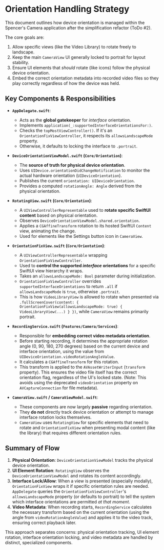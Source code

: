 # Orientation Handling Strategy

This document outlines how device orientation is managed within the Spencer's Camera application after the simplification refactor (ToDo #2).

The core goals are:
1.  Allow specific views (like the Video Library) to rotate freely to landscape.
2.  Keep the main `CameraView` UI generally locked to portrait for layout stability.
3.  Ensure UI elements that *should* rotate (like icons) follow the physical device orientation.
4.  Embed the correct orientation metadata into recorded video files so they play correctly regardless of how the device was held.

## Key Components & Responsibilities

*   **`AppDelegate.swift`**:
    *   Acts as the **global gatekeeper** for *interface* orientation.
    *   Implements `application(_:supportedInterfaceOrientationsFor:)`.
    *   Checks the `topMostViewController()`. If it's an `OrientationFixViewController`, it respects its `allowsLandscapeMode` property.
    *   Otherwise, it defaults to locking the interface to `.portrait`.

*   **`DeviceOrientationViewModel.swift` (`Core/Orientation`)**:
    *   The **source of truth for physical device orientation**.
    *   Uses `UIDevice.orientationDidChangeNotification` to monitor the actual hardware orientation (`UIDeviceOrientation`).
    *   Publishes the current `orientation: UIDeviceOrientation`.
    *   Provides a computed `rotationAngle: Angle` derived from the physical orientation.

*   **`RotatingView.swift` (`Core/Orientation`)**:
    *   A `UIViewControllerRepresentable` used to **rotate specific SwiftUI content** based on physical orientation.
    *   Observes `DeviceOrientationViewModel.shared.orientation`.
    *   Applies a `CGAffineTransform` rotation to its hosted SwiftUI `Content` view, animating the change.
    *   Used for elements like the Settings button icon in `CameraView`.

*   **`OrientationFixView.swift` (`Core/Orientation`)**:
    *   A `UIViewControllerRepresentable` wrapping `OrientationFixViewController`.
    *   Used to **control the supported *interface* orientations** for a specific SwiftUI view hierarchy it wraps.
    *   Takes an `allowsLandscapeMode: Bool` parameter during initialization.
    *   `OrientationFixViewController` overrides `supportedInterfaceOrientations` to return `.all` if `allowsLandscapeMode` is `true`, otherwise `.portrait`.
    *   This is how `VideoLibraryView` is allowed to rotate when presented via `.fullScreenCover(content: { OrientationFixView(allowsLandscapeMode: true) { VideoLibraryView(...) } })`, while `CameraView` remains primarily portrait.

*   **`RecordingService.swift` (`Features/Camera/Services`)**:
    *   Responsible for **embedding correct video metadata orientation**.
    *   Before starting recording, it determines the appropriate rotation angle (0, 90, 180, 270 degrees) based on the current device and interface orientation, using the value from `UIDeviceOrientation.videoRotationAngleValue`.
    *   It calculates a `CGAffineTransform` for this rotation.
    *   This transform is applied to the `AVAssetWriterInput` (`transform` property). This ensures the video file itself has the correct orientation flag, regardless of the UI's locked state. (Note: This avoids using the deprecated `videoOrientation` property on `AVCaptureConnection` for file metadata).

*   **`CameraView.swift` / `CameraViewModel.swift`**:
    *   These components are now largely **passive** regarding orientation.
    *   They **do not** directly track device orientation or attempt to manage interface rotation locks themselves.
    *   `CameraView` uses `RotatingView` for specific elements that need to rotate and `OrientationFixView` when presenting modal content (like the library) that requires different orientation rules.

## Summary of Flow

1.  **Physical Orientation**: `DeviceOrientationViewModel` tracks the physical device orientation.
2.  **UI Element Rotation**: `RotatingView` observes the `DeviceOrientationViewModel` and rotates its content accordingly.
3.  **Interface Lock/Allow**: When a view is presented (especially modally), `OrientationFixView` wraps it if specific orientation rules are needed. `AppDelegate` queries the `OrientationFixViewController`'s `allowsLandscapeMode` property (or defaults to portrait) to tell the system which interface orientations are permitted *at that moment*.
4.  **Video Metadata**: When recording starts, `RecordingService` calculates the necessary transform based on the current orientation (using the angle from `videoRotationAngleValue`) and applies it to the video track, ensuring correct playback later.

This approach separates concerns: physical orientation tracking, UI element rotation, interface orientation locking, and video metadata are handled by distinct, specialized components. 